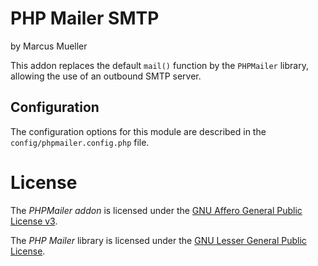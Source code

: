 PHP Mailer SMTP
============

by Marcus Mueller

This addon replaces the default `mail()` function by the `PHPMailer` library, allowing the use of an outbound SMTP server.

Configuration
-------------

The configuration options for this module are described in the `config/phpmailer.config.php` file.

License
=======

The _PHPMailer addon_ is licensed under the [GNU Affero General Public License v3](https://www.gnu.org/licenses/agpl-3.0.html).

The _PHP Mailer_ library is licensed under the [GNU Lesser General Public License](https://www.gnu.org/licenses/lgpl-3.0.html).
